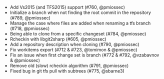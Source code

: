 * Add Vs2015 (and TFS2015) support (#760, @pmiossec)
* Initialize a branch when not finding the root commit in the repository (#789, @pmiossec)
* Manage the case where files are added when renaming a tfs branch (#718, @pmiossec)
* Being able to clone from a specific changeset (#784, @pmiossec)
* Rcheckin with libgit2sharp (#605, @pmiossec)
* Add a repository description when cloning (#790, @pmiossec)
* Fix workitems export (#712 & #723, @tomimon & @pmiossec)
* Fix an issue when first change set is branch (#772 & #792, @vzabavnov & @pmiossec)
* Remove old (slow) rcheckin algorithm (#791, @pmiossec)
* Fixed bug in git tfs pull with subtrees (#775, @sbarne3)
